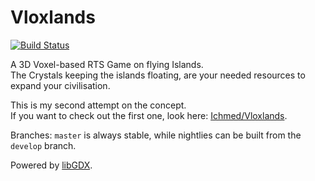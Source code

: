 Vloxlands
=========
[![Build Status](https://travis-ci.org/Dakror/Vloxlands.svg?branch=master)](https://travis-ci.org/Dakror/Vloxlands)

A 3D Voxel-based RTS Game on flying Islands.<br>
The Crystals keeping the islands floating, are your needed resources to expand your civilisation.

This is my second attempt on the concept.<br>
If you want to check out the first one, look here: [Ichmed/Vloxlands](https://github.com/Ichmed/Vloxlands).

Branches: `master` is always stable, while nightlies can be built from the `develop` branch.

Powered by [libGDX](https://github.com/libgdx/libgdx).
